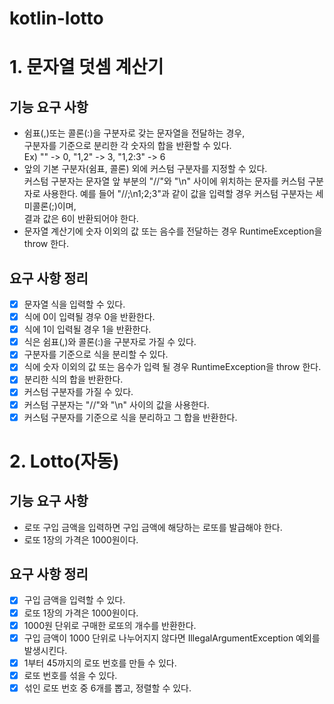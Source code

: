 # kotlin-lotto

# 1. 문자열 덧셈 계산기
## 기능 요구 사항
* 쉼표(,)또는 콜론(:)을 구분자로 갖는 문자열을 전달하는 경우,  
구분자를 기준으로 분리한 각 숫자의 합을 반환할 수 있다.  
  Ex) "" -> 0, "1,2" -> 3, "1,2:3" -> 6
* 앞의 기본 구분자(쉼표, 콜론) 외에 커스텀 구분자를 지정할 수 있다.  
커스텀 구분자는 문자열 앞 부분의 "//"와 "\n" 사이에 위치하는 문자를 커스텀 구분자로 사용한다.
  예를 들어 "//;\n1;2;3"과 같이 값을 입력할 경우 커스텀 구분자는 세미콜론(;)이며,  
결과 값은 6이 반환되어야 한다.
* 문자열 계산기에 숫자 이외의 값 또는 음수를 전달하는 경우 RuntimeException을 throw 한다.

## 요구 사항 정리
- [X] 문자열 식을 입력할 수 있다.
- [X] 식에 0이 입력될 경우 0을 반환한다.
- [X] 식에 1이 입력될 경우 1을 반환한다.
- [X] 식은 쉼표(,)와 콜론(:)을 구분자로 가질 수 있다.
- [X] 구분자를 기준으로 식을 분리할 수 있다.
- [X] 식에 숫자 이외의 값 또는 음수가 입력 될 경우 RuntimeException을 throw 한다.
- [X] 분리한 식의 합을 반환한다.
- [X] 커스텀 구분자를 가질 수 있다.
- [X] 커스텀 구분자는 "//"와 "\n" 사이의 값을 사용한다.
- [X] 커스텀 구분자를 기준으로 식을 분리하고 그 합을 반환한다.

# 2. Lotto(자동)
## 기능 요구 사항
* 로또 구입 금액을 입력하면 구입 금액에 해당하는 로또를 발급해야 한다.
* 로또 1장의 가격은 1000원이다.

## 요구 사항 정리
- [X] 구입 금액을 입력할 수 있다.
- [X] 로또 1장의 가격은 1000원이다.
- [X] 1000원 단위로 구매한 로또의 개수를 반환한다.
- [X] 구입 금액이 1000 단위로 나누어지지 않다면 IllegalArgumentException 예외를 발생시킨다.
- [X] 1부터 45까지의 로또 번호를 만들 수 있다.
- [X] 로또 번호를 섞을 수 있다.
- [X] 섞인 로또 번호 중 6개를 뽑고, 정렬할 수 있다.
